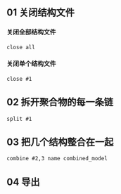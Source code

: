 ## 01 关闭结构文件

#### 关闭全部结构文件
```
close all
```

#### 关闭单个结构文件
```
close #1
```

## 02 拆开聚合物的每一条链
```
split #1
```

## 03 把几个结构整合在一起
```
combine #2,3 name combined_model
```

## 04 导出
```

```
